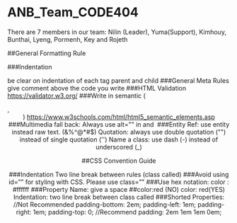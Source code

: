 # ANB_Team_CODE404
There are 7 members in our team: Nilin (Leader), Yuma(Support), Kimhouy, Bunthai, Lyeng, Pormenh, Key and Rojeth


##General Formatting Rule

###Indentation

be clear on indentation of each tag parent and child
###General Meta Rules
give comment above the code you write
###HTML Validation
https://validator.w3.org/
###Write in semantic (<nav>, <header>)
https://www.w3schools.com/html/html5_semantic_elements.asp
###Multimedia fall back:
Always use alt="" in <a> and <img>
###Entity Ref: 
use entity instead raw text. ($%@&($&%^@*#$)
Quotation: always use double quotation ("") instead of single quotation ('')
Name a class: use dash (-) instead of underscored (_)

##CSS Convention Guide

###Indentation
Two line break between rules (class called)
###Avoid using 
id=”” for styling with CSS. Please use class=””
###Use hex notation: color : #ffffff
###Property Name: give a space
##color:red (NO) color: red(YES)
Indentation: two line break between class called
###Shorted Properties: 
//Not Recommended
padding-bottom: 2em;
padding-left: 1em;
padding-right: 1em;
padding-top: 0;
//Recommend
padding: 2em 1em 1em 0em;




